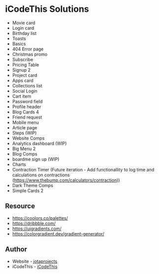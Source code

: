 # iCodeThis Solutions

- Movie card
- Login card
- Birthday list
- Toasts
- Basics
- 404 Error page
- Christmas promo
- Subscribe
- Pricing Table
- Signup 2
- Project card
- Apps card
- Collections list
- Social Login
- Cart item
- Password field
- Profile header
- Blog Cards 4
- Friend request
- Mobile menu
- Article page
- Steps (WIP)
- Website Comps
- Analytics dashboard (WIP)
- Big Menu 2
- Blog Comps
- boardme sign up (WIP)
- Charts
- Contraction Timer (Future iteration - Add functionallity to log time and calculations on contractions (https://www.thebump.com/calculators/contraction))
- Dark Theme Comps
- Simple Cards 2

## Resource

- https://coolors.co/palettes/
- https://dribbble.com/
- https://uigradients.com/
- https://colorgradient.dev/gradient-generator/

## Author

- Website - [jotaprojects](https://jotaprojects.se)
- iCodeThis - [iCodeThis](https://icodethis.com)

